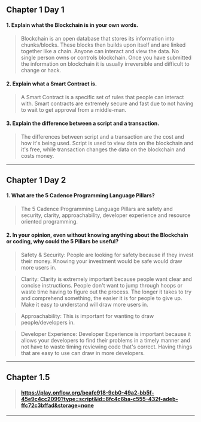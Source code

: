 ## Chapter 1 Day 1

#### 1. Explain what the Blockchain is in your own words.
> Blockchain is an open database that stores its information into chunks/blocks. These blocks then builds upon itself and are linked together like a chain. Anyone can interact and view the data. No single person owns or controls blockchain. Once you have submitted the information on blockchain it is usually irreversible and difficult to change or hack.

#### 2. Explain what a Smart Contract is.
> A Smart Contract is a specific set of rules that people can interact with. Smart contracts are extremely secure and fast due to not having to wait to get approval from a middle-man.

#### 3. Explain the difference between a script and a transaction.
> The differences between script and a transaction are the cost and how it's being used. Script is used to view data on the blockchain and it's free, while transaction changes the data on the blockchain and costs money.

-----------------------------------------------------------------------------------------------------------------------

## Chapter 1 Day 2

#### 1. What are the 5 Cadence Programming Language Pillars?
> The 5 Cadence Programming Language Pillars are safety and security, clarity, approachability, developer experience and resource oriented programming.

#### 2. In your opinion, even without knowing anything about the Blockchain or coding, why could the 5 Pillars be useful?
> Safety & Security: People are looking for safety because if they invest their money. Knowing your investment would be safe would draw more users in.

> Clarity: Clarity is extremely important because people want clear and concise instructions. People don't want to jump through hoops or waste time having to figure out the process. The longer it takes to try and comprehend something, the easier it is for people to give up. Make it easy to understand will draw more users in.

> Approachability: This is important for wanting to draw people/developers in.

> Developer Experience: Developer Experience is important because it allows your developers to find their problems in a timely manner and not have to waste timing reviewing code that's correct. Having things that are easy to use can draw in more developers.

----------------------------------------------------------------------------------------------------------------------
## Chapter 1.5

> #### https://play.onflow.org/beafe918-9cb0-49a2-bb5f-45e9c4cc2099?type=script&id=8fc4c6ba-c555-432f-adeb-ffc72c3bffad&storage=none
 
-----------------------------------------------------------------------------------------------------------------------
